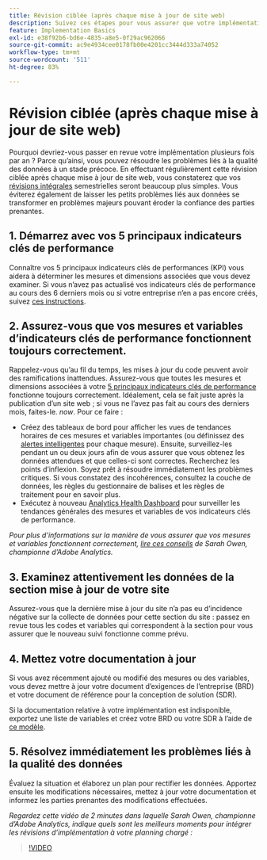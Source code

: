 ```yaml
---
title: Révision ciblée (après chaque mise à jour de site web)
description: Suivez ces étapes pour vous assurer que votre implémentation reste dénuée d’erreurs et conforme à vos indicateurs clés de performance.
feature: Implementation Basics
exl-id: e38f92b6-bd6e-4835-a8e5-0f29ac962066
source-git-commit: ac9e4934cee0178fb00e4201cc3444d333a74052
workflow-type: tm+mt
source-wordcount: '511'
ht-degree: 83%

---
```


# Révision ciblée (après chaque mise à jour de site web)

Pourquoi devriez-vous passer en revue votre implémentation plusieurs fois par an ? Parce qu’ainsi, vous pouvez résoudre les problèmes liés à la qualité des données à un stade précoce. En effectuant régulièrement cette révision ciblée après chaque mise à jour de site web, vous constaterez que vos [révisions intégrales](/help/implement/review/full-review.md) semestrielles seront beaucoup plus simples. Vous éviterez également de laisser les petits problèmes liés aux données se transformer en problèmes majeurs pouvant éroder la confiance des parties prenantes.

## 1. Démarrez avec vos 5 principaux indicateurs clés de performance

Connaître vos 5 principaux indicateurs clés de performances (KPI) vous aidera à déterminer les mesures et dimensions associées que vous devez examiner. Si vous n’avez pas actualisé vos indicateurs clés de performance au cours des 6 derniers mois ou si votre entreprise n’en a pas encore créés, suivez [ces instructions](/help/implement/review/define-kpis.md).

## 2. Assurez-vous que vos mesures et variables d’indicateurs clés de performance fonctionnent toujours correctement.

Rappelez-vous qu’au fil du temps, les mises à jour du code peuvent avoir des ramifications inattendues. Assurez-vous que toutes les mesures et dimensions associées à votre [5 principaux indicateurs clés de performance](/help/implement/review/define-kpis.md) fonctionne toujours correctement. Idéalement, cela se fait juste après la publication d’un site web ; si vous ne l’avez pas fait au cours des derniers mois, faites-le. *now*. Pour ce faire :

* Créez des tableaux de bord pour afficher les vues de tendances horaires de ces mesures et variables importantes (ou définissez des [alertes intelligentes](https://experienceleague.adobe.com/docs/analytics/analyze/analysis-workspace/virtual-analyst/intelligent-alerts/intellligent-alerts.html?lang=fr#analysis-workspace) pour chaque mesure). Ensuite, surveillez-les pendant un ou deux jours afin de vous assurer que vous obtenez les données attendues et que celles-ci sont correctes. Recherchez les points d’inflexion. Soyez prêt à résoudre immédiatement les problèmes critiques. Si vous constatez des incohérences, consultez la couche de données, les règles du gestionnaire de balises et les règles de traitement pour en savoir plus.
* Exécutez à nouveau [Analytics Health Dashboard](https://assets.adobe.com/public/9549dbe7-765a-4899-77b8-85cbba1a4252) pour surveiller les tendances générales des mesures et variables de vos indicateurs clés de performance.

*Pour plus d’informations sur la manière de vous assurer que vos mesures et variables fonctionnent correctement, [lire ces conseils](https://experienceleaguecommunities.adobe.com/t5/adobe-analytics-discussions/my-five-best-tips-for-keeping-adobe-analytics-humming/td-p/388608) de Sarah Owen, championne d’Adobe Analytics.*

## 3. Examinez attentivement les données de la section mise à jour de votre site

Assurez-vous que la dernière mise à jour du site n’a pas eu d’incidence négative sur la collecte de données pour cette section du site : passez en revue tous les codes et variables qui correspondent à la section pour vous assurer que le nouveau suivi fonctionne comme prévu.

## 4. Mettez votre documentation à jour

Si vous avez récemment ajouté ou modifié des mesures ou des variables, vous devez mettre à jour votre document d’exigences de l’entreprise (BRD) et votre document de référence pour la conception de solution (SDR).

Si la documentation relative à votre implémentation est indisponible, exportez une liste de variables et créez votre BRD ou votre SDR à l’aide de [ce modèle](https://experienceleague.adobe.com/docs/analytics-learn/tutorials/implementation/implementation-basics/creating-a-business-requirements-document.html#implementation).

## 5. Résolvez immédiatement les problèmes liés à la qualité des données

Évaluez la situation et élaborez un plan pour rectifier les données. Apportez ensuite les modifications nécessaires, mettez à jour votre documentation et informez les parties prenantes des modifications effectuées.

*Regardez cette vidéo de 2 minutes dans laquelle Sarah Owen, championne d’Adobe Analytics, indique quels sont les meilleurs moments pour intégrer les révisions d’implémentation à votre planning chargé :*

>[!VIDEO](https://video.tv.adobe.com/v/328340/?quality=12&learn=on)
